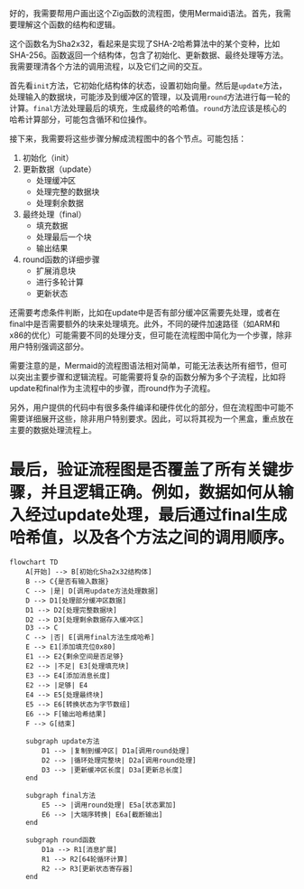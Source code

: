 好的，我需要帮用户画出这个Zig函数的流程图，使用Mermaid语法。首先，我需要理解这个函数的结构和逻辑。

这个函数名为Sha2x32，看起来是实现了SHA-2哈希算法中的某个变种，比如SHA-256。函数返回一个结构体，包含了初始化、更新数据、最终处理等方法。我需要理清各个方法的调用流程，以及它们之间的交互。

首先看`init`方法，它初始化结构体的状态，设置初始向量。然后是`update`方法，处理输入的数据块，可能涉及到缓冲区的管理，以及调用`round`方法进行每一轮的计算。`final`方法处理最后的填充，生成最终的哈希值。`round`方法应该是核心的哈希计算部分，可能包含循环和位操作。

接下来，我需要将这些步骤分解成流程图中的各个节点。可能包括：

1. 初始化（init）
2. 更新数据（update）
   - 处理缓冲区
   - 处理完整的数据块
   - 处理剩余数据
3. 最终处理（final）
   - 填充数据
   - 处理最后一个块
   - 输出结果
4. round函数的详细步骤
   - 扩展消息块
   - 进行多轮计算
   - 更新状态

还需要考虑条件判断，比如在update中是否有部分缓冲区需要先处理，或者在final中是否需要额外的块来处理填充。此外，不同的硬件加速路径（如ARM和x86的优化）可能需要不同的处理分支，但可能在流程图中简化为一个步骤，除非用户特别强调这部分。

需要注意的是，Mermaid的流程图语法相对简单，可能无法表达所有细节，但可以突出主要步骤和逻辑流程。可能需要将复杂的函数分解为多个子流程，比如将update和final作为主流程中的步骤，而round作为子流程。

另外，用户提供的代码中有很多条件编译和硬件优化的部分，但在流程图中可能不需要详细展开这些，除非用户特别要求。因此，可以将其视为一个黑盒，重点放在主要的数据处理流程上。

最后，验证流程图是否覆盖了所有关键步骤，并且逻辑正确。例如，数据如何从输入经过update处理，最后通过final生成哈希值，以及各个方法之间的调用顺序。
================================================
```mermaid
flowchart TD
    A[开始] --> B[初始化Sha2x32结构体]
    B --> C{是否有输入数据}
    C --> |是| D[调用update方法处理数据]
    D --> D1[处理部分缓冲区数据]
    D1 --> D2[处理完整数据块]
    D2 --> D3[处理剩余数据存入缓冲区]
    D3 --> C
    C --> |否| E[调用final方法生成哈希]
    E --> E1[添加填充位0x80]
    E1 --> E2{剩余空间是否足够}
    E2 --> |不足| E3[处理填充块]
    E3 --> E4[添加消息长度]
    E2 --> |足够| E4
    E4 --> E5[处理最终块]
    E5 --> E6[转换状态为字节数组]
    E6 --> F[输出哈希结果]
    F --> G[结束]

    subgraph update方法
        D1 --> |复制到缓冲区| D1a[调用round处理]
        D2 --> |循环处理完整块| D2a[调用round处理]
        D3 --> |更新缓冲区长度| D3a[更新总长度]
    end

    subgraph final方法
        E5 --> |调用round处理| E5a[状态累加]
        E6 --> |大端序转换| E6a[截断输出]
    end

    subgraph round函数
        D1a --> R1[消息扩展]
        R1 --> R2[64轮循环计算]
        R2 --> R3[更新状态寄存器]
    end
```